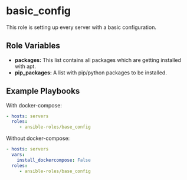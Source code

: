 basic_config
=========

This role is setting up every server with a basic configuration.

Role Variables
--------------

- **packages:** This list contains all packages which are getting installed with apt.
- **pip_packages:** A list with pip/python packages to be installed.

Example Playbooks
-----------------

With docker-compose:
```yaml
- hosts: servers
  roles:
     - ansible-roles/base_config
```

Without docker-compose:
```yaml
- hosts: servers
  vars:
    install_dockercompose: False
  roles:
     - ansible-roles/base_config
```
